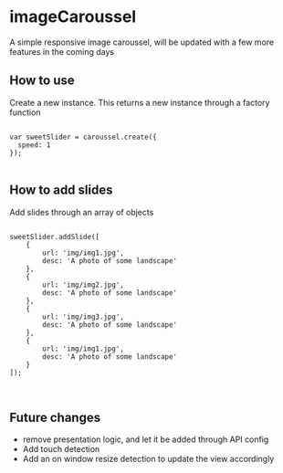 # imageCaroussel



<p>
A simple responsive image caroussel, will be updated with a few more features in the coming days
</p>
<h2>How to use</h2>
<p>Create a new instance. This returns a new instance through a factory function</p>
<pre>
<code>
var sweetSlider = caroussel.create({
  speed: 1
});
</code>
</pre>

<h2>How to add slides</h2>
<p>Add slides through an array of objects</p>
<pre>
<code>
sweetSlider.addSlide([
    {
        url: 'img/img1.jpg',
        desc: 'A photo of some landscape'
    },
    {
        url: 'img/img2.jpg',
        desc: 'A photo of some landscape'
    },
    {
        url: 'img/img3.jpg',
        desc: 'A photo of some landscape'
    },
    {
        url: 'img/img1.jpg',
        desc: 'A photo of some landscape'
    }
]);

</code>
</pre>

<h2>Future changes</h2>
<ul>
<li>remove presentation logic, and let it be added through API config</li>
<li>Add touch detection</li>
<li>Add an on window resize detection to update the view accordingly</li>
</ul>
